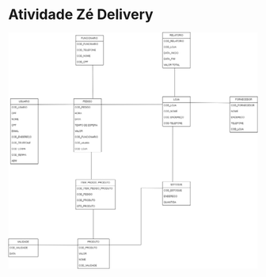 # Atividade Zé Delivery

<img src="https://github.com/BiellDias/ZE_DELIVERY/blob/main/ze_delivery_bd.png">
